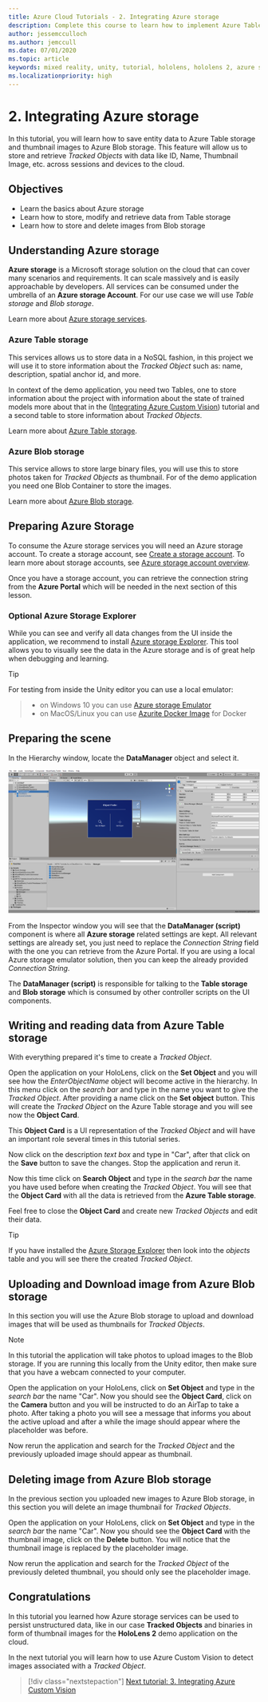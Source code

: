 ```yaml
---
title: Azure Cloud Tutorials - 2. Integrating Azure storage
description: Complete this course to learn how to implement Azure Table Storage and Azure Blob Storage within a HoloLens 2 application.
author: jessemcculloch
ms.author: jemccull
ms.date: 07/01/2020
ms.topic: article
keywords: mixed reality, unity, tutorial, hololens, hololens 2, azure storage
ms.localizationpriority: high
---
```


# 2. Integrating Azure storage

In this tutorial, you will learn how to save entity data to Azure Table storage and thumbnail images to Azure Blob storage. This feature will allow us to store and retrieve *Tracked Objects* with data like ID, Name, Thumbnail Image, etc. across sessions and devices to the cloud.

## Objectives

* Learn the basics about Azure storage
* Learn how to store, modify and retrieve data from Table storage
* Learn how to store and delete images from Blob storage

## Understanding Azure storage

**Azure storage** is a Microsoft storage solution on the cloud that can cover many scenarios and requirements. It can scale massively and is easily approachable by developers. All services can be consumed under the umbrella of an **Azure storage Account**. For our use case we will use *Table storage* and *Blob storage*.

Learn more about [Azure storage services](https://docs.microsoft.com/azure/storage/blobs/storage-blobs-overview).

### Azure Table storage

This services allows us to store data in a NoSQL fashion, in this project we will use it to store information about the *Tracked Object* such as: name, description, spatial anchor id, and more.

In context of the demo application, you need two Tables, one to store information about the project with information about the state of trained models more about that in the ([Integrating Azure Custom Vision](mr-learning-azure-03.md)) tutorial and a second table to store information about *Tracked Objects*.

Learn more about [Azure Table storage](https://docs.microsoft.com/azure/storage/tables/table-storage-overview).

### Azure Blob storage

This service allows to store large binary files, you will use this to store photos taken for *Tracked Objects* as thumbnail.
For of the demo application you need one Blob Container to store the images.

Learn more about [Azure Blob storage](https://docs.microsoft.com/azure/storage/blobs/storage-blobs-introduction).

## Preparing Azure Storage

To consume the Azure storage services you will need an Azure storage account. To create a storage account, see [Create a storage account](https://docs.microsoft.com/azure/storage/common/storage-account-create?tabs=azure-portal). To learn more about storage accounts, see [Azure storage account overview](https://docs.microsoft.com/azure/storage/common/storage-account-overview).

Once you have a storage account, you can retrieve the connection string from the **Azure Portal** which will be needed in the next section of this lesson.

### Optional Azure Storage Explorer

While you can see and verify all data changes from the UI inside the application, we recommend to install [Azure storage Explorer](https://azure.microsoft.com/features/storage-explorer/). This tool allows you to visually see the data in the Azure storage and is of great help when debugging and learning.

> [!TIP]
> For testing from inside the Unity editor you can use a local emulator:

> * on Windows 10 you can use [Azure storage Emulator](https://docs.microsoft.com/azure/storage/common/storage-use-emulator)
> * on MacOS/Linux you can use [Azurite Docker Image](https://hub.docker.com/_/microsoft-azure-storage-azurite) for Docker

## Preparing the scene

In the Hierarchy window, locate the **DataManager** object and select it.

![Unity with DataManager script component configuration fields shown in Inspector](images/mr-learning-azure/tutorial2-section4-step1-1.png)

From the Inspector window you will see that the **DataManager (script)** component is where all **Azure storage** related settings are kept. All relevant settings are already set, you just need to replace the *Connection String* field with the one you can retrieve from the Azure Portal. If you are using a local Azure storage emulator solution, then you can keep the already provided *Connection String*.

The **DataManager (script)** is responsible for talking to the **Table storage** and **Blob storage** which is consumed by other controller scripts on the UI components.

## Writing and reading data from Azure Table storage

With everything prepared it's time to create a *Tracked Object*.

Open the application on your HoloLens, click on the **Set Object** and you will see how the *EnterObjectName* object will become active in the hierarchy. In this menu click on the *search bar* and type in the name you want to give the *Tracked Object*. After providing a name click on the **Set object** button. This will create the *Tracked Object* on the Azure Table storage and you will see now the **Object Card**.

This **Object Card** is a UI representation of the *Tracked Object* and will have an important role several times in this tutorial series.

Now click on the description *text box* and type in "Car", after that click on the **Save** button to save the changes. Stop the application and rerun it.

Now this time click on **Search Object** and type in the *search bar* the name you have used before when creating the *Tracked Object*. You will see that the **Object Card** with all the data is retrieved from the **Azure Table storage**.

Feel free to close the **Object Card** and create new *Tracked Objects* and edit their data.

> [!TIP]
> If you have installed the [Azure Storage Explorer](https://azure.microsoft.com/features/storage-explorer/) then look into the *objects* table and you will see there the created *Tracked Object*.

## Uploading and Download image from Azure Blob storage

In this section you will use the Azure Blob storage to upload and download images that will be used as thumbnails for *Tracked Objects*.

> [!NOTE]
> In this tutorial the application will take photos to upload images to the Blob storage. If you are running this locally from the Unity editor, then make sure that you have a webcam connected to your computer.

Open the application on your HoloLens, click on **Set Object** and type in the *search bar* the name "Car". Now you should see the **Object Card**, click on the **Camera** button and you will be instructed to do an AirTap to take a photo. After taking a photo you will see a message that informs you about the active upload and after a while the image should appear where the placeholder was before.

Now rerun the application and search for the *Tracked Object* and the previously uploaded image should appear as thumbnail.

## Deleting image from Azure Blob storage

In the previous section you uploaded new images to Azure Blob storage, in this section you will delete an image thumbnail for *Tracked Objects*.

Open the application on your HoloLens, click on **Set Object** and type in the *search bar* the name "Car". Now you should see the **Object Card** with the thumbnail image, click on the **Delete** button. You will notice that the thumbnail image is replaced by the placeholder image.

Now rerun the application and search for the *Tracked Object* of the previously deleted thumbnail, you should only see the placeholder image.

## Congratulations

In this tutorial you learned how Azure storage services can be used to persist unstructured data, like in our case **Tracked Objects** and binaries in form of thumbnail images for the **HoloLens 2** demo application on the cloud.

In the next tutorial you will learn how to use Azure Custom Vision to detect images associated with a *Tracked Object*.

> [!div class="nextstepaction"]
> [Next tutorial: 3. Integrating Azure Custom Vision](mr-learning-azure-03.md)
